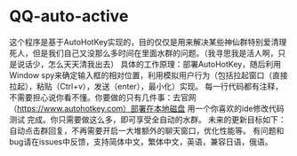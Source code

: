 # QQ-auto-active
这个程序是基于AutoHotKey实现的，目的仅仅是用来解决某些神仙群特别爱清理死人，但是我们自己又没那么多时间在里面水群的问题。（我寻思我是活人啊，只是说话少，怎么天天清我出去）
具体的工作原理：部署AutoHotKey，随后利用Window spy来确定输入框的相对位置，利用模拟用户行为（包括拉起窗口（直接拉起），粘贴（Ctrl+v），发送（enter），最小化）实现。
每一行代码都有注释，不需要担心说你看不懂。你要做的只有几件事：去官网（https://www.autohotkey.com）部署在本地磁盘
用一个你喜欢的ide修改代码
测试
完成。你只需要做这么多，即可享受全自动的水群。
未来的更新目标如下：自动点击群回复，不再需要开启一大堆额外的聊天窗口，优化性能等。
有问题和bug请在issues中反馈，支持简体中文，繁体中文，英语，兼容日语，俄语。
